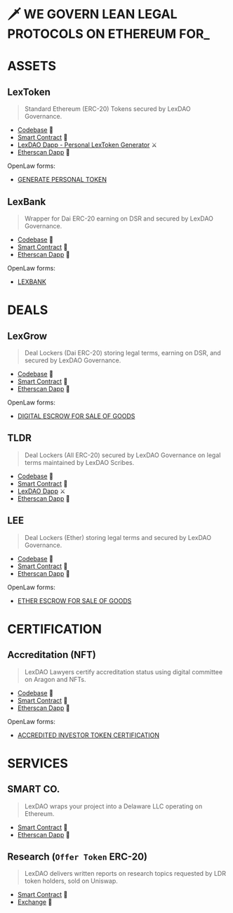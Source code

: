 # 🗡️ WE GOVERN LEAN LEGAL PROTOCOLS ON ETHEREUM FOR_

# ASSETS

## LexToken
> Standard Ethereum (ERC-20) Tokens secured by LexDAO Governance.

- [Codebase](https://github.com/lexDAO/LexToken)  🔐
- [Smart Contract](https://etherscan.io/address/0x8e80207b67e7a3352e1624be5c13402b4c8ea8cc#code)  🤖
- [LexDAO Dapp - Personal LexToken Generator](http://personaltoken.me/)  ⚔️
- [Etherscan Dapp](https://etherscan.io/dapp/0x8e80207b67e7a3352e1624be5c13402b4c8ea8cc#writeContract)  💼

OpenLaw forms: 

- [GENERATE PERSONAL TOKEN](https://lib.openlaw.io/web/default/template/Generate%20Personal%20Token)

## LexBank
> Wrapper for Dai ERC-20 earning on DSR and secured by LexDAO Governance.

- [Codebase](https://github.com/lexDAO/LexBank)  🔐
- [Smart Contract](https://etherscan.io/address/0xdab9050983202fb4d9941e010df660376fa6726f#code)  🤖
- [Etherscan Dapp](https://etherscan.io/dapp/0xdab9050983202fb4d9941e010df660376fa6726f#writeContract)  💼

OpenLaw forms: 

- [LEXBANK](https://lib.openlaw.io/web/default/template/LexBank)

# DEALS

## LexGrow
> Deal Lockers (Dai ERC-20) storing legal terms, earning on DSR, and secured by LexDAO Governance.

- [Codebase](https://github.com/lexDAO/Escrow)  🔐
- [Smart Contract](https://etherscan.io/address/0xd08d4f315f9a05a4e814976a6789b9c1fcdd00b9#code)  🤖
- [Etherscan Dapp](https://etherscan.io/dapp/0xd08d4f315f9a05a4e814976a6789b9c1fcdd00b9#writeContract)  💼

OpenLaw forms: 

- [DIGITAL ESCROW FOR SALE OF GOODS](https://lib.openlaw.io/web/default/template/Digital%20Escrow%20for%20Sale%20of%20Goods)

## TLDR
> Deal Lockers (All ERC-20) secured by LexDAO Governance on legal terms maintained by LexDAO Scribes.

- [Codebase](https://github.com/lexDAO/TLDR)  🔐
- [Smart Contract](https://etherscan.io/address/0x8CEDe32BbbCe5854992e151Fe215f2887E522553#code)  🤖
- [LexDAO Dapp](http://lexdao.club/)  ⚔️
- [Etherscan Dapp](https://etherscan.io/dapp/0x8CEDe32BbbCe5854992e151Fe215f2887E522553#writeContract)  💼

## LEE
> Deal Lockers (Ether) storing legal terms and secured by LexDAO Governance.

- [Codebase](https://github.com/lexDAO/LEE)  🔐
- [Smart Contract](https://etherscan.io/address/0xf8bb603941d555559a6b7b6a406dee5db8c8802f#code)  🤖
- [Etherscan Dapp](https://etherscan.io/dapp/0xf8bb603941d555559a6b7b6a406dee5db8c8802f#writeContract)  💼

OpenLaw forms: 

- [ETHER ESCROW FOR SALE OF GOODS](https://lib.openlaw.io/web/default/template/Ether%20Escrow%20for%20Sale%20of%20Goods)

# CERTIFICATION

## Accreditation (NFT)
> LexDAO Lawyers certify accreditation status using digital committee on Aragon and NFTs.

- [Codebase](https://github.com/lexDAO/AIT)  🔐
- [Smart Contract](https://etherscan.io/address/0x913b5d0ececaf3a6b267d3ebc29f3361e6e75633#code)  🤖
- [Etherscan Dapp](https://etherscan.io/dapp/0x913b5d0ececaf3a6b267d3ebc29f3361e6e75633#writeContract)  💼

OpenLaw forms: 

- [ACCREDITED INVESTOR TOKEN CERTIFICATION](https://lib.openlaw.io/web/default/template/Accredited%20Investor%20Token%20Certification)

# SERVICES

## SMART CO.
> LexDAO wraps your project into a Delaware LLC operating on Ethereum.
- [Smart Contract](https://etherscan.io/address/0xd94e2dde18db7844242e5fbc6cafe116e2a5965f#code)  🤖
- [Etherscan Dapp](https://etherscan.io/dapp/0xd94e2dde18db7844242e5fbc6cafe116e2a5965f#writeContract)  💼

## Research (`Offer Token` ERC-20)
> LexDAO delivers written reports on research topics requested by LDR token holders, sold on Uniswap.

- [Smart Contract](https://etherscan.io/address/0x913b5d0ececaf3a6b267d3ebc29f3361e6e75633#code)  🤖
- [Exchange](https://uniswap.info/token/0x180819c2a7d12d0b24fb7a3a4e001fcde32d95de)  🦄

